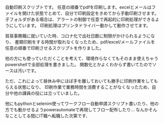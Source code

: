 自動印刷スクリプトです。
任意の順番でpdfを印刷します。excelとメールはファイルを開けた状態でとめて、自分で印刷設定をきめてから手動印刷させます。
子フォルダがある場合は、アラートの制御で任意で再起的に印刷処理ができるようにしています。
印刷処理はプリンタドライバー動かして動作させてます。

貿易事務職に就いていた時、コロナ化で出社日数に制限がかけられるようになり、
書類印刷をする時間が取れなくなったため、pdf/excel/メールファイルを任意の順番で印刷させるスクリプトを作りました。

他の方にも使っていただくことを考えて、環境作らなくてもそのまま使えちゃうpowershellで全部処理を書きました。
関数化とかよくわからず書いてたのでソースは汚いです。

ただ、これによって昼休み中にほぼ手を離しておいても勝手に印刷作業をしてもらえる状態になり、
印刷作業で業務時間を消費することがなくなったため、自分や他の課員の役には立っていました。

他にもpythonとselenim使ってワークフロー自動申請スクリプト書いたり、他の方でも動かせるようpowerautomateで再現してフロー配布したり...
なんかそんなことしてる間にIT職へ転職した次第です、
